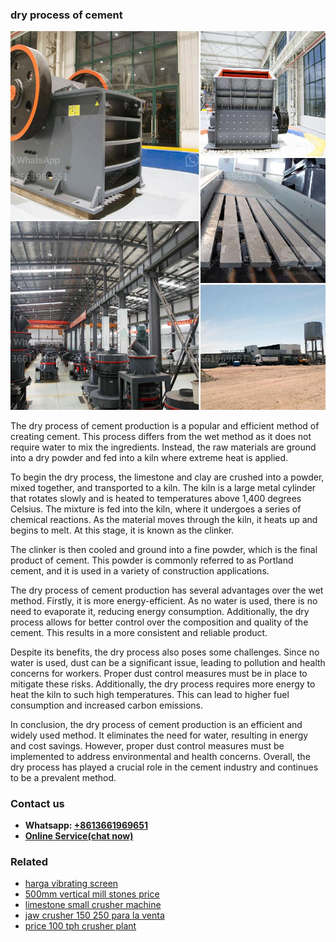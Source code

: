 <h3>dry process of cement</h3><img src='1708497533.jpg' alt=''><p>The dry process of cement production is a popular and efficient method of creating cement. This process differs from the wet method as it does not require water to mix the ingredients. Instead, the raw materials are ground into a dry powder and fed into a kiln where extreme heat is applied. </p><p>To begin the dry process, the limestone and clay are crushed into a powder, mixed together, and transported to a kiln. The kiln is a large metal cylinder that rotates slowly and is heated to temperatures above 1,400 degrees Celsius. The mixture is fed into the kiln, where it undergoes a series of chemical reactions. As the material moves through the kiln, it heats up and begins to melt. At this stage, it is known as the clinker.</p><p>The clinker is then cooled and ground into a fine powder, which is the final product of cement. This powder is commonly referred to as Portland cement, and it is used in a variety of construction applications.</p><p>The dry process of cement production has several advantages over the wet method. Firstly, it is more energy-efficient. As no water is used, there is no need to evaporate it, reducing energy consumption. Additionally, the dry process allows for better control over the composition and quality of the cement. This results in a more consistent and reliable product.</p><p>Despite its benefits, the dry process also poses some challenges. Since no water is used, dust can be a significant issue, leading to pollution and health concerns for workers. Proper dust control measures must be in place to mitigate these risks. Additionally, the dry process requires more energy to heat the kiln to such high temperatures. This can lead to higher fuel consumption and increased carbon emissions.</p><p>In conclusion, the dry process of cement production is an efficient and widely used method. It eliminates the need for water, resulting in energy and cost savings. However, proper dust control measures must be implemented to address environmental and health concerns. Overall, the dry process has played a crucial role in the cement industry and continues to be a prevalent method.</p><h3>Contact us</h3><ul><li><strong>Whatsapp:&nbsp;<a href="https://wa.me/8613661969651">+8613661969651</a></strong></li><li><a href="https://swt.shibang-china.com/?git&amp;zhl&amp;dry process of cement"><strong>Online Service(chat now)</strong></a></li></ul><h3>Related</h3><ul><li><a href='harga vibrating screen.md'>harga vibrating screen</a></li><li><a href='500mm vertical mill stones price.md'>500mm vertical mill stones price</a></li><li><a href='limestone small crusher machine.md'>limestone small crusher machine</a></li><li><a href='jaw crusher 150 250 para la venta.md'>jaw crusher 150 250 para la venta</a></li><li><a href='price 100 tph crusher plant.md'>price 100 tph crusher plant</a></li></ul>